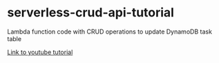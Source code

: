 # serverless-crud-api-tutorial

Lambda function code with CRUD operations to update DynamoDB task table

[Link to youtube tutorial](https://www.youtube.com/watch?v=osuHIlAsnSc)
